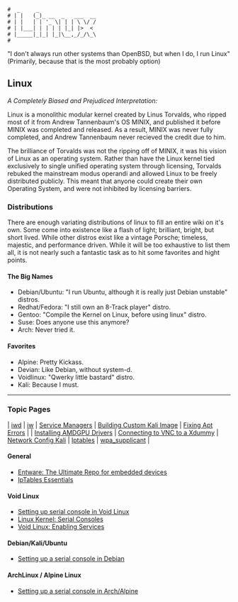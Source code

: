 ```text
#  _     _
# | |   (_)_ __  _   ___  __
# | |   | | '_ \| | | \ \/ /
# | |___| | | | | |_| |>  <
# |_____|_|_| |_|\__,_/_/\_\
#
```

"I don't always run other systems than OpenBSD, but when I do, I run Linux"
(Primarily, because that is the most probably option)

## Linux

*A Completely Biased and Prejudiced Interpretation:*

Linux is a monolithic modular kernel created by Linus Torvalds, who ripped most of it from Andrew
Tannenbaum's OS MINIX, and published it before MINIX was completed and released. As a result, MINIX was never fully
completed, and Andrew Tannenbaum never recieved the credit due to him.

The brilliance of Torvalds was not the ripping off of MINIX, it was his vision of Linux as an operating
system. Rather than have the Linux kernel tied exclusively to single unified operating system through
licensing, Torvalds rebuked the mainstream modus operandi and allowed Linux to be freely distributed
publicly. This meant that anyone could create their own Operating System, and were not inhibited by
licensing barriers. 

### Distributions

There are enough variating distributions of linux to fill an entire wiki on it's own. Some come into
existence like a flash of light; brilliant, bright, but short lived. While other distros exist like
a vintage Porsche; timeless, majestic, and performance driven. While it will be too exhaustive to
list them all, it is not nearly such a fantastic task as to hit some favorites and hight points.

#### The Big Names

* Debian/Ubuntu: "I run Ubuntu, although it is really just Debian unstable" distros.
* Redhat/Fedora: "I still own an 8-Track player" distro.
* Gentoo: "Compile the Kernel on Linux, before using linux" distro.
* Suse: Does anyone use this anymore?
* Arch: Never tried it.

#### Favorites
* Alpine: Pretty Kickass.
* Devian: Like Debian, without system-d.
* Voidlinux: "Qwerky little bastard" distro.
* Kali: Because I must.

-----

### Topic Pages

| [iwd](iwd)                                | [iw](iw)                                    | [Service Managers](service-managers) | [Building Custom Kali Image](custom_kali) | [Fixing Apt Errors](fix_apt)     |
| [Installing AMDGPU Drivers](amd-gpu-kali) | [Connecting to VNC to a Xdummy](vnc-xdummy) | [Network Config Kali](kali-net-conf) | [Iptables](firewall)                      | [wpa_supplicant](wpa_supplicant) |

#### General

- [Entware: The Ultimate Repo for embedded devices](https://entware.net)
- [ IpTables Essentials ](https://www.digitalocean.com/community/tutorials/iptables-essentials-common-firewall-rules-and-commands)

#### Void Linux

* [Setting up serial console in Void Linux](https://battlepenguin.com/tech/installing-void-linux-with-a-serial-terminal/)
* [Linux Kernel: Serial Consoles](https://www.kernel.org/doc/html/latest/admin-guide/serial-console.html?highlight=serial+console)
* [Void Linux: Enabling Services](https://docs.voidlinux.org/config/services/index.html#enabling-services)

#### Debian/Kali/Ubuntu

* [Setting up a serial console in Debian](https://www.howtoforge.com/setting_up_a_serial_console)

#### ArchLinux / Alpine Linux

* [Setting up a serial console in Arch/Alpine](https://www.howtoforge.com/setting_up_a_serial_console)

